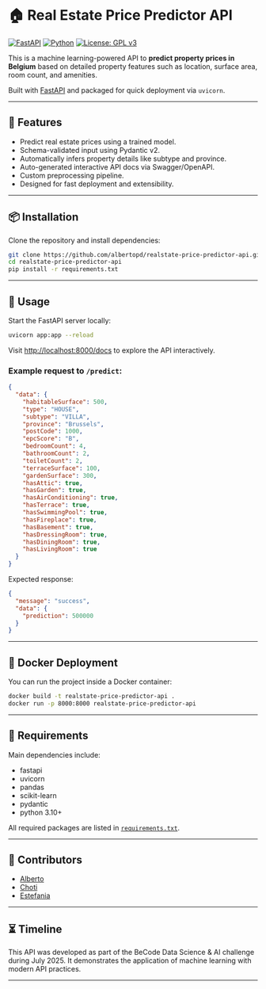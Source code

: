 # 🏠 Real Estate Price Predictor API

[![FastAPI](https://img.shields.io/badge/FastAPI-0.110.0-brightgreen.svg)](https://fastapi.tiangolo.com/)
[![Python](https://img.shields.io/badge/Python-3.11-blue.svg)](https://www.python.org/)
[![License: GPL v3](https://img.shields.io/badge/License-GPLv3-blue.svg)](LICENSE)

This is a machine learning-powered API to **predict property prices in Belgium** based on detailed property features such as location, surface area, room count, and amenities.

Built with [FastAPI](https://fastapi.tiangolo.com/) and packaged for quick deployment via `uvicorn`.

---

## 🚀 Features

- Predict real estate prices using a trained model.
- Schema-validated input using Pydantic v2.
- Automatically infers property details like subtype and province.
- Auto-generated interactive API docs via Swagger/OpenAPI.
- Custom preprocessing pipeline.
- Designed for fast deployment and extensibility.

---

## 📦 Installation

Clone the repository and install dependencies:

```bash
git clone https://github.com/albertopd/realstate-price-predictor-api.git
cd realstate-price-predictor-api
pip install -r requirements.txt
```

---

## 🧪 Usage

Start the FastAPI server locally:

```bash
uvicorn app:app --reload
```

Visit [http://localhost:8000/docs](http://localhost:8000/docs) to explore the API interactively.

### Example request to `/predict`:

```json
{
  "data": {
    "habitableSurface": 500,
    "type": "HOUSE",
    "subtype": "VILLA",
    "province": "Brussels",
    "postCode": 1000,
    "epcScore": "B",
    "bedroomCount": 4,
    "bathroomCount": 2,
    "toiletCount": 2,
    "terraceSurface": 100,
    "gardenSurface": 300,
    "hasAttic": true,
    "hasGarden": true,
    "hasAirConditioning": true,
    "hasTerrace": true,
    "hasSwimmingPool": true,
    "hasFireplace": true,
    "hasBasement": true,
    "hasDressingRoom": true,
    "hasDiningRoom": true,
    "hasLivingRoom": true
  }
}
```

Expected response:

```json
{
  "message": "success",
  "data": {
    "prediction": 500000
  }
}
```

---

## 🐳 Docker Deployment

You can run the project inside a Docker container:

```bash
docker build -t realstate-price-predictor-api .
docker run -p 8000:8000 realstate-price-predictor-api
```

---

## 🧾 Requirements

Main dependencies include:

- fastapi
- uvicorn
- pandas
- scikit-learn
- pydantic
- python 3.10+

All required packages are listed in [`requirements.txt`](requirements.txt).

---

## 👥 Contributors

- [Alberto](https://github.com/albertopd)
- [Choti](https://github.com/jgchoti)
- [Estefania](https://github.com/hermstefanny)
---

## ⏳ Timeline

This API was developed as part of the BeCode Data Science & AI challenge during July 2025. It demonstrates the application of machine learning with modern API practices.

---
